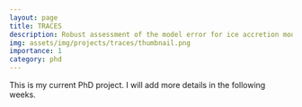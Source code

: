 ```yaml
---
layout: page
title: TRACES
description: Robust assessment of the model error for ice accretion models through Bayesian-based methods and experimental data
img: assets/img/projects/traces/thumbnail.png
importance: 1
category: phd
---
```


This is my current PhD project. I will add more details in the following weeks.